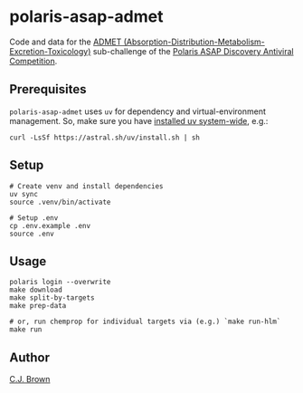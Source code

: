 # polaris-asap-admet

Code and data for the [ADMET (Absorption-Distribution-Metabolism-Excretion-Toxicology)](https://polarishub.io/competitions/asap-discovery/antiviral-admet-2025) sub-challenge of the [Polaris ASAP Discovery Antiviral Competition](https://polarishub.io/blog/antiviral-competition).

## Prerequisites

`polaris-asap-admet` uses `uv` for dependency and virtual-environment management.  So, make sure you have [installed uv system-wide](https://docs.astral.sh/uv/getting-started/installation/), e.g.:

```
curl -LsSf https://astral.sh/uv/install.sh | sh
```

## Setup

```
# Create venv and install dependencies
uv sync
source .venv/bin/activate

# Setup .env
cp .env.example .env
source .env
```

## Usage

```
polaris login --overwrite
make download
make split-by-targets
make prep-data

# or, run chemprop for individual targets via (e.g.) `make run-hlm`
make run
```


## Author

[C.J. Brown](cbrown@alpha29.com)
